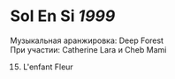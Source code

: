 # Sol En Si *1999*

Музыкальная аранжировка: Deep Forest  
При участии: Catherine Lara и Cheb Mami

15. L'enfant Fleur

